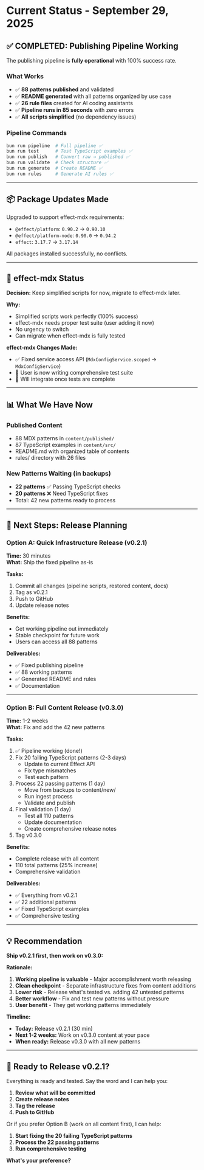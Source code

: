 # Current Status - September 29, 2025

## ✅ COMPLETED: Publishing Pipeline Working

The publishing pipeline is **fully operational** with 100% success rate.

### What Works
- ✅ **88 patterns published** and validated
- ✅ **README generated** with all patterns organized by use case
- ✅ **26 rule files** created for AI coding assistants
- ✅ **Pipeline runs in 85 seconds** with zero errors
- ✅ **All scripts simplified** (no dependency issues)

### Pipeline Commands
```bash
bun run pipeline  # Full pipeline ✅
bun run test      # Test TypeScript examples ✅
bun run publish   # Convert raw → published ✅
bun run validate  # Check structure ✅
bun run generate  # Create README ✅
bun run rules     # Generate AI rules ✅
```

---

## 📦 Package Updates Made

Upgraded to support effect-mdx requirements:
- `@effect/platform`: `0.90.2` → `0.90.10`
- `@effect/platform-node`: `0.90.0` → `0.94.2`
- `effect`: `3.17.7` → `3.17.14`

All packages installed successfully, no conflicts.

---

## 🔧 effect-mdx Status

**Decision:** Keep simplified scripts for now, migrate to effect-mdx later.

**Why:**
- Simplified scripts work perfectly (100% success)
- effect-mdx needs proper test suite (user adding it now)
- No urgency to switch
- Can migrate when effect-mdx is fully tested

**effect-mdx Changes Made:**
- ✅ Fixed service access API (`MdxConfigService.scoped` → `MdxConfigService`)
- 🔨 User is now writing comprehensive test suite
- 📅 Will integrate once tests are complete

---

## 📊 What We Have Now

### Published Content
- 88 MDX patterns in `content/published/`
- 87 TypeScript examples in `content/src/`
- README.md with organized table of contents
- rules/ directory with 26 files

### New Patterns Waiting (in backups)
- **22 patterns** ✅ Passing TypeScript checks
- **20 patterns** ❌ Need TypeScript fixes
- Total: 42 new patterns ready to process

---

## 🎯 Next Steps: Release Planning

### Option A: Quick Infrastructure Release (v0.2.1)
**Time:** 30 minutes  
**What:** Ship the fixed pipeline as-is

**Tasks:**
1. Commit all changes (pipeline scripts, restored content, docs)
2. Tag as v0.2.1
3. Push to GitHub
4. Update release notes

**Benefits:**
- Get working pipeline out immediately
- Stable checkpoint for future work
- Users can access all 88 patterns

**Deliverables:**
- ✅ Fixed publishing pipeline
- ✅ 88 working patterns
- ✅ Generated README and rules
- ✅ Documentation

---

### Option B: Full Content Release (v0.3.0)
**Time:** 1-2 weeks  
**What:** Fix and add the 42 new patterns

**Tasks:**
1. ✅ Pipeline working (done!)
2. Fix 20 failing TypeScript patterns (2-3 days)
   - Update to current Effect API
   - Fix type mismatches
   - Test each pattern
3. Process 22 passing patterns (1 day)
   - Move from backups to content/new/
   - Run ingest process
   - Validate and publish
4. Final validation (1 day)
   - Test all 110 patterns
   - Update documentation
   - Create comprehensive release notes
5. Tag v0.3.0

**Benefits:**
- Complete release with all content
- 110 total patterns (25% increase)
- Comprehensive validation

**Deliverables:**
- ✅ Everything from v0.2.1
- ✅ 22 additional patterns
- ✅ Fixed TypeScript examples
- ✅ Comprehensive testing

---

## 💡 Recommendation

**Ship v0.2.1 first, then work on v0.3.0:**

**Rationale:**
1. **Working pipeline is valuable** - Major accomplishment worth releasing
2. **Clean checkpoint** - Separate infrastructure fixes from content additions
3. **Lower risk** - Release what's tested vs. adding 42 untested patterns
4. **Better workflow** - Fix and test new patterns without pressure
5. **User benefit** - They get working patterns immediately

**Timeline:**
- **Today:** Release v0.2.1 (30 min)
- **Next 1-2 weeks:** Work on v0.3.0 content at your pace
- **When ready:** Release v0.3.0 with all new patterns

---

## 🚀 Ready to Release v0.2.1?

Everything is ready and tested. Say the word and I can help you:

1. **Review what will be committed**
2. **Create release notes**
3. **Tag the release**
4. **Push to GitHub**

Or if you prefer Option B (work on all content first), I can help:

1. **Start fixing the 20 failing TypeScript patterns**
2. **Process the 22 passing patterns**
3. **Run comprehensive testing**

**What's your preference?**
